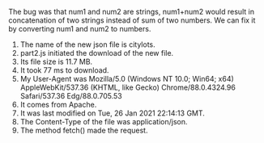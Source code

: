 The bug was that num1 and num2 are strings, num1+num2 would result in concatenation of two strings instead of sum of two numbers.
We can fix it by converting num1 and num2 to numbers.

1. The name of the new json file is citylots.
2. part2.js initiated the download of the new file.
3. Its file size is 11.7 MB.
4. It took 77 ms to download.
5. My User-Agent was Mozilla/5.0 (Windows NT 10.0; Win64; x64) AppleWebKit/537.36 (KHTML, like Gecko) Chrome/88.0.4324.96 Safari/537.36 Edg/88.0.705.53
6. It comes from Apache.
7. It was last modified on Tue, 26 Jan 2021 22:14:13 GMT.
8. The Content-Type of the file was application/json.
9. The method fetch() made the request.
